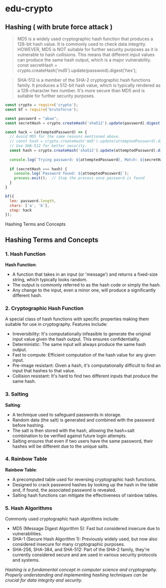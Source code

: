 # edu-crypto

## Hashing ( with brute force attack )

> MD5 is a widely used cryptographic hash function that produces a 128-bit hash value.
> It is commonly used to check data integrity.
> HOWEVER, MD5 is NOT suitable for further security purposes as it is vulnerable to hash collisions.
> This means that different input values can produce the same hash output, which is a major vulnerability.
> const secretHash = crypto.createHash('md5').update(password).digest('hex');

> SHA-512 is a member of the SHA-2 cryptographic hash functions family.
> It produces a 512-bit hash value, which is typically rendered as a 128-character hex number.
> It's more secure than MD5 and is suitable for further security purposes.

```js
const crypto = require('crypto');
const bf = require('bruteforce');

const password = "abaa";
const secretHash = crypto.createHash('sha512').update(password).digest('hex');

const hack = (attemptedPassword) => {
  // Avoid MD5 for the same reasons mentioned above.
  // const hash = crypto.createHash('md5').update(attemptedPassword).digest('hex');
  // Use SHA-512 for better security.
  const hash = crypto.createHash('sha512').update(attemptedPassword).digest('hex');
  
  console.log(`Trying password: ${attemptedPassword}, Match: ${secretHash === hash}`);
  
  if (secretHash === hash) {
    console.log(`Password found: ${attemptedPassword}`);
    process.exit();  // Stop the process once password is found
  }
}

bf({
  len: password.length,
  chars: ['a', 'b'],
  step: hack
});
```
  Hashing Terms and Concepts

Hashing Terms and Concepts
--------------------------

### 1\. Hash Function

**Hash Function**:

*   A function that takes in an input (or 'message') and returns a fixed-size string, which typically looks random.
*   The output is commonly referred to as the hash code or simply the hash.
*   Any change to the input, even a minor one, will produce a significantly different hash.

### 2\. Cryptographic Hash Function

A special class of hash functions with specific properties making them suitable for use in cryptography. Features include:

*   Irreversibility: It's computationally infeasible to generate the original input value given the hash output. This ensures confidentiality.
*   Deterministic: The same input will always produce the same hash output.
*   Fast to compute: Efficient computation of the hash value for any given input.
*   Pre-image resistant: Given a hash, it's computationally difficult to find an input that hashes to that value.
*   Collision resistant: It's hard to find two different inputs that produce the same hash.

### 3\. Salting

**Salting**:

*   A technique used to safeguard passwords in storage.
*   Random data (the salt) is generated and combined with the password before hashing.
*   The salt is then stored with the hash, allowing the hash+salt combination to be verified against future login attempts.
*   Salting ensures that even if two users have the same password, their hashes will be different due to the unique salts.

### 4\. Rainbow Table

**Rainbow Table**:

*   A precomputed table used for reversing cryptographic hash functions.
*   Designed to crack password hashes by looking up the hash in the table and, if found, the associated password is revealed.
*   Salting hash functions can mitigate the effectiveness of rainbow tables.

### 5\. Hash Algorithms

Commonly used cryptographic hash algorithms include:

*   MD5 (Message Digest Algorithm 5): Fast but considered insecure due to vulnerabilities.
*   SHA-1 (Secure Hash Algorithm 1): Previously widely used, but now also considered insecure for many cryptographic purposes.
*   SHA-256, SHA-384, and SHA-512: Part of the SHA-2 family, they're currently considered secure and are used in various security protocols and systems.

_Hashing is a fundamental concept in computer science and cryptography. Properly understanding and implementing hashing techniques can be crucial for data integrity and security._
